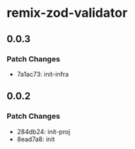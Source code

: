 # remix-zod-validator

## 0.0.3

### Patch Changes

- 7a1ac73: init-infra

## 0.0.2

### Patch Changes

- 284db24: init-proj
- 8ead7a8: init
